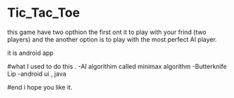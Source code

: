 # Tic_Tac_Toe
this game have two opthion the first ont it to play with your frind (two players) and 
the another option is to play with the most perfect AI player.

it is android app 

#what I used to do this .
-AI algorithim called minimax algorithm
-Butterknife Lip
-android ui , java

#end 
i hope you like it.

